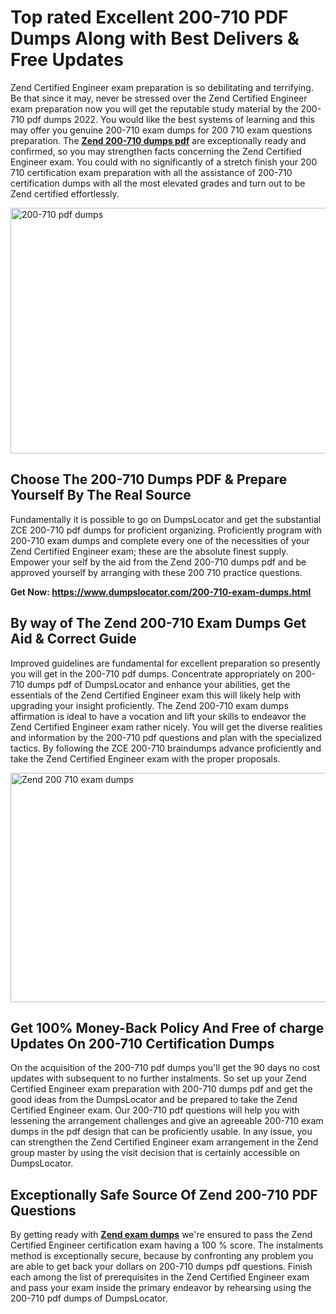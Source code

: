 <h1><strong>Top rated Excellent 200-710 PDF Dumps Along with Best Delivers &amp; Free Updates</strong></h1>
<p>Zend Certified Engineer exam preparation is so debilitating and terrifying. Be that since it may, never be stressed over the Zend Certified Engineer exam preparation now you will get the reputable study material by the 200-710 pdf dumps 2022. You would like the best systems of learning and this may offer you genuine 200-710 exam dumps for 200 710 exam questions preparation. The <strong><a href="https://www.dumpslocator.com/200-710-exam-dumps.html">Zend 200-710 dumps pdf</a></strong> are exceptionally ready and confirmed, so you may strengthen facts concerning the Zend Certified Engineer exam. You could with no significantly of a stretch finish your 200 710 certification exam preparation with all the assistance of 200-710 certification dumps with all the most elevated grades and turn out to be Zend certified effortlessly.</p>
<p><img src="https://i.ibb.co/SKhFh8d/Pastel-Purple-Computer-UI-Class-Syllabus-Education-Presentation.png" alt="200-710 pdf dumps" width="700" height="393" /></p>
<h2><strong>Choose The 200-710 Dumps PDF &amp; Prepare Yourself By The Real Source</strong></h2>
<p>Fundamentally it is possible to go on DumpsLocator and get the substantial ZCE 200-710 pdf dumps for proficient organizing. Proficiently program with 200-710 exam dumps and complete every one of the necessities of your Zend Certified Engineer exam; these are the absolute finest supply. Empower your self by the aid from the Zend 200-710 dumps pdf and be approved yourself by arranging with these 200 710 practice questions.</p>
<p><strong>Get Now: <a href="https://www.dumpslocator.com/200-710-exam-dumps.html">https://www.dumpslocator.com/200-710-exam-dumps.html</a></strong></p>
<h2><strong>By way of The Zend 200-710 Exam Dumps Get Aid &amp; Correct Guide</strong></h2>
<p>Improved guidelines are fundamental for excellent preparation so presently you will get in the 200-710 pdf dumps. Concentrate appropriately on 200-710 dumps pdf of DumpsLocator and enhance your abilities, get the essentials of the Zend Certified Engineer exam this will likely help with upgrading your insight proficiently. The Zend 200-710 exam dumps affirmation is ideal to have a vocation and lift your skills to endeavor the Zend Certified Engineer exam rather nicely. You will get the diverse realities and information by the 200-710 pdf questions and plan with the specialized tactics. By following the ZCE 200-710 braindumps advance proficiently and take the Zend Certified Engineer exam with the proper proposals.</p>
<p><a href="https://www.dumpslocator.com/200-710-exam-dumps.html"><img src="https://i.ibb.co/NtZbgjG/Blue-and-White-Medical-Dental-Clinic-Facebook-Ad.png" alt="Zend 200 710 exam dumps" width="700" height="367" /></a></p>
<h2><strong>Get 100% Money-Back Policy And Free of charge Updates On 200-710 Certification Dumps</strong></h2>
<p>On the acquisition of the 200-710 pdf dumps you'll get the 90 days no cost updates with subsequent to no further instalments. So set up your Zend Certified Engineer exam preparation with 200-710 dumps pdf and get the good ideas from the DumpsLocator and be prepared to take the Zend Certified Engineer exam. Our 200-710 pdf questions will help you with lessening the arrangement challenges and give an agreeable 200-710 exam dumps in the pdf design that can be proficiently usable. In any issue, you can strengthen the Zend Certified Engineer exam arrangement in the Zend group master by using the visit decision that is certainly accessible on DumpsLocator.</p>
<h2><strong>Exceptionally Safe Source Of Zend 200-710 PDF Questions</strong></h2>
<p>By getting ready with <strong><a href="https://www.dumpslocator.com/zend-exams.html">Zend exam dumps</a></strong> we're ensured to pass the Zend Certified Engineer certification exam having a 100 % score. The instalments method is exceptionally secure, because by confronting any problem you are able to get back your dollars on 200-710 dumps pdf questions. Finish each among the list of prerequisites in the Zend Certified Engineer exam and pass your exam inside the primary endeavor by rehearsing using the 200-710 pdf dumps of DumpsLocator.</p>
